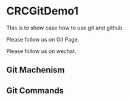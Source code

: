 # CRCGitDemo1

This is to show case how to use git and github.

Please follow us on Git Page.

Please follow us on wechat.
## Git Machenism
## Git Commands
